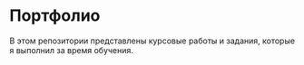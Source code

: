 # Портфолио
В этом репозитории представлены курсовые работы и задания, которые я выполнил за время обучения.
